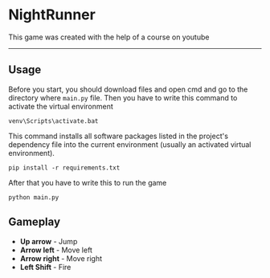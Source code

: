 # NightRunner

This game was created with the help of a course on youtube

___

## Usage

Before you start, you should download files and open cmd and go to the directory where ```main.py``` file.
Then you have to write this command to activate the virtual environment

```
venv\Scripts\activate.bat
```

This command installs all software packages listed in the project's dependency file into the current environment (usually an activated virtual environment).

```
pip install -r requirements.txt
```

After that you have to write this to run the game

```
python main.py
```

## Gameplay

+ **Up arrow** - Jump
+ **Arrow left** - Move left
+ **Arrow right** - Move right
+ **Left Shift** - Fire